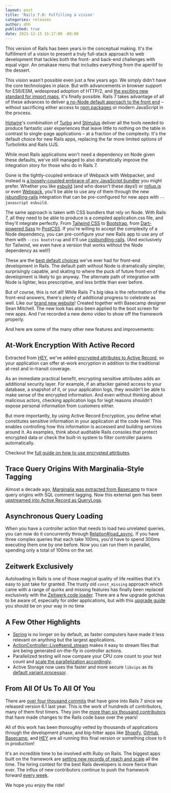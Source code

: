 ```yaml
---
layout: post
title: 'Rails 7.0: Fulfilling a vision'
categories: releases
author: dhh
published: true
date: 2021-12-15 15:17:00 -08:00
---
```


This version of Rails has been years in the conceptual making. It's the fulfillment of a vision to present a truly full-stack approach to web development that tackles both the front- and back-end challenges with equal vigor. An omakase menu that includes everything from the aperitif to the dessert.

This vision wasn't possible even just a few years ago. We simply didn't have the core technologies in place. But with advancements in browser support for ES6/ESM, widespread adoption of HTTP/2, and [the exciting new standard for import maps](https://github.com/rails/importmap-rails), it's finally possible. Rails 7 takes advantage of all of these advances to deliver [a no-Node default approach to the front end](https://world.hey.com/dhh/modern-web-apps-without-javascript-bundling-or-transpiling-a20f2755) – without sacrificing either access to [npm packages](https://github.com/rails/importmap-rails#using-npm-packages-via-javascript-cdns) or modern JavaScript in the process.

[Hotwire](https://hotwired.dev)'s combination of [Turbo](https://turbo.hotwired.dev) and [Stimulus](https://stimulus.hotwired.dev) deliver all the tools needed to produce fantastic user experiences that leave little to nothing on the table in contrast to single-page applications – at a fraction of the complexity. It's the default choice for new Rails apps, replacing the far more limited options of Turbolinks and Rails UJS.

While most Rails applications won't need a dependency on Node given these defaults, we've still managed to also dramatically improve the integration story for those who do in Rails 7. 

Gone is the tightly-coupled embrace of Webpack with Webpacker, and instead is [a loosely-coupled embrace of any JavaScript bundler](https://www.youtube.com/watch?v=PtxZvFnL2i0) you might prefer. Whether you like [esbuild](https://github.com/evanw/esbuild) (and who doesn't these days!) or [rollup.js](https://rollupjs.org/guide/en/) or even [Webpack](https://webpack.js.org), you'll be able to use any of them through the new [jsbundling-rails](https://github.com/rails/jsbundling-rails/) integration that can be pre-configured for new apps with `--javascript esbuild`.

The same approach is taken with CSS bundlers that rely on Node. With Rails 7, all they need to be able to produce is a compiled application.css file, and they'll integrate perfectly. From [Tailwind CSS](https://tailwindcss.com/) to [Bootstrap](https://getbootstrap.com/), from [Dart-powered Sass](https://sass-lang.com/dart-sass) to [PostCSS](https://postcss.org). If you're willing to accept the complexity of a Node dependency, you can pre-configure your new Rails app to use any of them with `--css bootstrap` and it'll use [cssbundling-rails](https://github.com/rails/cssbundling-rails/). (And exclusively for Tailwind, we even have a version that works without the Node dependency as well!)

These are the [best default choices](https://world.hey.com/dhh/rails-7-will-have-three-great-answers-to-javascript-in-2021-8d68191b) we've ever had for front-end development in Rails. The default path without Node is dramatically simpler, surprisingly capable, and skating to where the puck of future front-end development is likely to go anyway. The alternate path of integration with Node is lighter, less prescriptive, and less brittle than ever before.

But of course, this is not all! While Rails 7's big idea is the reformation of the front-end answers, there's plenty of additional progress to celebrate as well. Like our [brand new website](https://rubyonrails.org)! Created together with Basecamp designer Sean Mitchell. The new look has also been applied to the boot screen for new apps. And I've recorded a new demo video to show off the framework properly.

And here are some of the many other new features and improvements:

## At-Work Encryption With Active Record

Extracted from [HEY](https://hey.com/security), we've added [encrypted attributes to Active Record](https://github.com/rails/rails/pull/41659), so your application can offer at-work encryption in addition to the traditional at-rest and in-transit coverage. 

As an immediate practical benefit, encrypting sensitive attributes adds an additional security layer. For example, if an attacker gained access to your database, a snapshot of it, or your application logs, they wouldn't be able to make sense of the encrypted information. And even without thinking about malicious actors, checking application logs for legit reasons shouldn't expose personal information from customers either.

But more importantly, by using Active Record Encryption, you define what constitutes sensitive information in your application at the code level. This enables controlling how this information is accessed and building services around it. As examples, think about auditable Rails consoles that protect encrypted data or check the built-in system to filter controller params automatically.

Checkout the [full guide on how to use encrypted attributes](https://edgeguides.rubyonrails.org/active_record_encryption.html).

## Trace Query Origins With Marginalia-Style Tagging

Almost a decade ago, [Marginalia was extracted from Basecamp](https://signalvnoise.com/posts/3130-tech-note-mysql-query-comments-in-rails) to trace query origins with SQL comment tagging. Now this external gem has been [upstreamed into Active Record as QueryLogs](https://github.com/rails/rails/pull/42240).

## Asynchronous Query Loading

When you have a controller action that needs to load two unrelated queries, you can now do it concurrently through [Relation#load_async](https://github.com/rails/rails/pull/41372). If you have three complex queries that each take 100ms, you'd have to spend 300ms executing them one by one before. Now you can run them in parallel, spending only a total of 100ms on the set.

## Zeitwerk Exclusively

Autoloading in Rails is one of those magical quality of life realities that it's easy to just take for granted. The trusty old `const_missing` approach which came with a range of quirks and missing features has finally been replaced exclusively with the [Zeitwerk code loader](https://github.com/fxn/zeitwerk#introduction). There are a few upgrade gotchas to be aware of, especially for older applications, but with this [upgrade guide](https://guides.rubyonrails.org/upgrading_ruby_on_rails.html#autoloading) you should be on your way in no time

## A Few Other Highlights

- [Spring](https://github.com/rails/spring) is no longer on by default, as faster computers have made it less relevant on anything but the largest applications.
- [ActionController::Live#send_stream](https://github.com/rails/rails/pull/41488) makes it easy to stream files that are being generated on-the-fly in controller actions.
- Parallelized testing will now compare your CPU core count to your test count and [scale the parallelization accordingly](https://github.com/rails/rails/pull/42761).
- Active Storage now uses the faster and more secure `libvips` as its [default variant processor](https://edgeguides.rubyonrails.org/upgrading_ruby_on_rails.html#activestorage-variant-processor-changed-to-vips).

## From All Of Us To All Of You

There are [over four thousand commits](https://github.com/rails/rails/compare/v6.1.4.1...7-0-stable) that have gone into Rails 7 since we released version 6.1 last year. This is the work of hundreds of contributors, many of them first timers. They join the [more than six thousand contributors](https://contributors.rubyonrails.org) that have made changes to the Rails code base over the years!

All of this work has been thoroughly vetted by thousands of applications through the development phase, and big-hitter apps like [Shopify](https://www.shopify.com), [GitHub](https://github.com), [Basecamp](https://basecamp.com), and [HEY](https://hey.com) are all running this final version or something close to it in production!

It's an incredible time to be involved with Ruby on Rails. The biggest apps built on the framework are [setting new records of reach and scale](https://twitter.com/ShopifyEng/status/1465806691543531525) all the time. The hiring contest for the best Rails developers is more fierce than ever. The influx of new contributors continue to push the framework forward [every week](https://world.hey.com/this.week.in.rails).

We hope you enjoy the ride!
